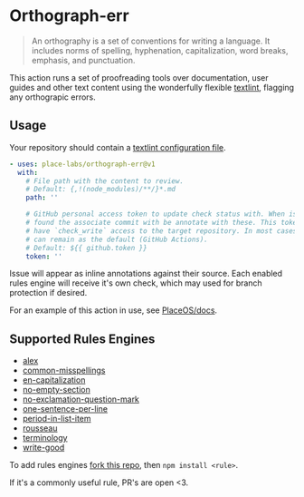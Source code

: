 # Orthograph-err

> An orthography is a set of conventions for writing a language.
> It includes norms of spelling, hyphenation, capitalization, word breaks, emphasis, and punctuation.

This action runs a set of proofreading tools over documentation, user guides and other text content using the wonderfully flexible [textlint](https://textlint.github.io/), flagging any orthograpic errors.

## Usage

Your repository should contain a [textlint configuration file](https://textlint.github.io/docs/configuring.html).

```yaml
- uses: place-labs/orthograph-err@v1
  with:
    # File path with the content to review.
    # Default: {,!(node_modules)/**/}*.md
    path: ''

    # GitHub personal access token to update check status with. When issues are
    # found the associate commit with be annotate with these. This token MUST
    # have `check_write` access to the target repository. In most cases this can
    # can remain as the default (GitHub Actions).
    # Default: ${{ github.token }}
    token: ''
```

Issue will appear as inline annotations against their source.
Each enabled rules engine will receive it's own check, which may used for branch protection if desired.

For an example of this action in use, see [PlaceOS/docs](https://github.com/PlaceOS/docs).

## Supported Rules Engines

- [alex](https://github.com/textlint-rule/textlint-rule-alex)
- [common-misspellings](https://github.com/io-monad/textlint-rule-common-misspellings)
- [en-capitalization](https://github.com/textlint-rule/textlint-rule-en-capitalization)
- [no-empty-section](https://github.com/azu/textlint-rule-no-empty-section)
- [no-exclamation-question-mark](https://github.com/azu/textlint-rule-no-exclamation-question-mark)
- [one-sentence-per-line](https://github.com/Lab41/textlint-rule-one-sentence-per-line)
- [period-in-list-item](https://github.com/textlint-rule/textlint-rule-period-in-list-item)
- [rousseau](https://github.com/textlint-rule/textlint-rule-rousseau)
- [terminology](https://github.com/sapegin/textlint-rule-terminology)
- [write-good](https://github.com/textlint-rule/textlint-rule-write-good)

To add rules engines [fork this repo](https://github.com/place-labs/orthograph-err/fork), then `npm install <rule>`.

If it's a commonly useful rule, PR's are open <3.
